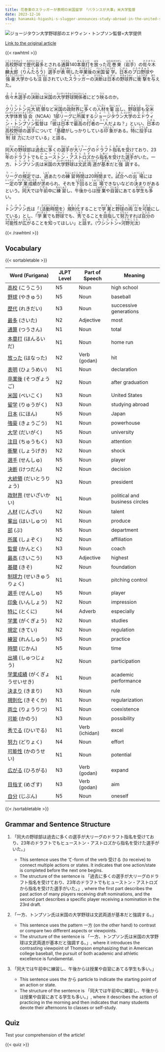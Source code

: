 ```yaml
---
title: 花巻東のスラッガーが表明の米国留学　「バランスが大事」米大学監督
date: 2023-12-16
slug: hanamaki-higashi-s-slugger-announces-study-abroad-in-the-united-states-balance-is-important-says-american-university-coach
---
```


![ジョージタウン大学野球部のエドウィン・トンプソン監督=大学提供](https://www.asahicom.jp/imgopt/img/0743fc2817/comm_L/AS20231213003030.jpg "ジョージタウン大学野球部のエドウィン・トンプソン監督=大学提供")

[Link to the original article](https://asahi.com/articles/ASRDF6G7NRDDUHBI01W.html?iref=pc_international_top__n)

{{< rawhtml >}}
<p><ruby>高校野球<rt>こうこうやきゅう</rt></ruby>で<ruby>歴代<rt>れきだい</rt></ruby><ruby>最多<rt>さいた</rt></ruby>とされる<ruby>通算<rt>つうさん</rt></ruby>140<ruby>本塁打<rt>ほんるいだ</rt></ruby>を<ruby>放<rt>はな</rt></ruby>った<ruby>花巻東<rt>はなまきひがし</rt></ruby>（<ruby>岩手<rt>いわて</rt></ruby>）の<ruby>佐々木麟太郎<rt>ささきりんたろう</rt></ruby>（<ruby>りんたろう<rt>りんたろう</rt></ruby>）<ruby>選手<rt>せんしゅ</rt></ruby>が<ruby>表明<rt>ひょうめい</rt></ruby>した<ruby>卒業後<rt>そつぎょうご</rt></ruby>の<ruby>米国<rt>べいこく</rt></ruby><ruby>留学<rt>りゅうがく</rt></ruby>。<ruby>日本<rt>にほん</rt></ruby>の<ruby>プロ野球<rt>ぷろやきゅう</rt></ruby>や<ruby>強豪<rt>きょうごう</rt></ruby><ruby>大学<rt>だいがく</rt></ruby>からも<ruby>注目<rt>ちゅうもく</rt></ruby>されていた<ruby>スラッガー<rt>すらっがー</rt></ruby>の<ruby>決断<rt>けつだん</rt></ruby>は<ruby>日本<rt>にほん</rt></ruby>の<ruby>野球界<rt>やきゅうかい</rt></ruby>に<ruby>衝撃<rt>しょうげき</rt></ruby>を<ruby>与<rt>あた</rt></ruby>えた。</p>

<p><ruby>佐々木<rt>ささき</rt></ruby><ruby>選手<rt>せんしゅ</rt></ruby>の<ruby>決断<rt>けつだん</rt></ruby>は<ruby>米国<rt>べいこく</rt></ruby>の<ruby>大学<rt>だいがく</rt></ruby><ruby>野球<rt>やきゅう</rt></ruby><ruby>関係者<rt>かんけいしゃ</rt></ruby>にどう<ruby>映<rt>うつ</rt></ruby>るのか。</p>

<p><ruby>クリントン<rt>くりんとん</rt></ruby>元<ruby>大統領<rt>だいとうりょう</rt></ruby>など<ruby>米国<rt>べいこく</rt></ruby>の<ruby>政財界<rt>せいざいかい</rt></ruby>に<ruby>多<rt>おお</rt></ruby>くの<ruby>人材<rt>じんざい</rt></ruby>を<ruby>輩出<rt>はいしゅつ</rt></ruby>し、<ruby>野球部<rt>やきゅうぶ</rt></ruby>も<ruby>全米<rt>ぜんべい</rt></ruby><ruby>大学<rt>だいがく</rt></ruby><ruby>体育<rt>たいいく</rt></ruby><ruby>協会<rt>きょうかい</rt></ruby>（NCAA）1<ruby>部<rt>ぶ</rt></ruby><ruby>リーグ<rt>りーぐ</rt></ruby>に<ruby>所属<rt>しょぞく</rt></ruby>する<ruby>ジョージタウン<rt>じょーじたうん</rt></ruby><ruby>大学<rt>だいがく</rt></ruby>の<ruby>エドウィン・トンプソン<rt>えどういん・とんぷそん</rt></ruby><ruby>監督<rt>かんとく</rt></ruby>は「<ruby>彼<rt>かれ</rt></ruby>は<ruby>日本<rt>にほん</rt></ruby>で<ruby>最高<rt>さいこう</rt></ruby>の<ruby>打者<rt>だしゃ</rt></ruby>の<ruby>一人<rt>ひとり</rt></ruby>だよね？」といい、<ruby>日本<rt>にほん</rt></ruby>の<ruby>高校野球<rt>こうこうやきゅう</rt></ruby>の<ruby>選手<rt>せんしゅ</rt></ruby>について「<ruby>基礎<rt>きそ</rt></ruby>がしっかりしている<ruby>印象<rt>いんしょう</rt></ruby>がある。<ruby>特<rt>とく</rt></ruby>に<ruby>投手<rt>とうしゅ</rt></ruby>は<ruby>制球力<rt>せいきゅうりょく</rt></ruby>にたけている」と<ruby>語<rt>かた</rt></ruby>る。</p>

<p>同<ruby>大<rt>だい</rt></ruby>の<ruby>野球<rt>やきゅう</rt></ruby>部は<ruby>過去<rt>かこ</rt></ruby>に<ruby>多<rt>おお</rt></ruby>くの<ruby>選手<rt>せんしゅ</rt></ruby>が<ruby>大リーグ<rt>だいりーぐ</rt></ruby>の<ruby>ドラフト<rt>どらふと</rt></ruby><ruby>指名<rt>しめい</rt></ruby>を<ruby>受<rt>う</rt></ruby>けており、23<ruby>年<rt>ねん</rt></ruby>の<ruby>ドラフト<rt>どらふと</rt></ruby>でも<ruby>ヒューストン・アストロズ<rt>ひゅーすとん・あすとろず</rt></ruby>から<ruby>指名<rt>しめい</rt></ruby>を<ruby>受<rt>う</rt></ruby>けた<ruby>選手<rt>せんしゅ</rt></ruby>がいた。一方、<ruby>トンプソン<rt>とんぷそん</rt></ruby>氏は<ruby>米国<rt>べいこく</rt></ruby>の<ruby>大学<rt>だいがく</rt></ruby><ruby>野球<rt>やきゅう</rt></ruby>は<ruby>文武<rt>ぶんぶ</rt></ruby><ruby>両道<rt>りょうどう</rt></ruby>が<ruby>基本<rt>きほん</rt></ruby>だと<ruby>強調<rt>きょうちょう</rt></ruby>する。</p>

<p><ruby>リーグ<rt>りーぐ</rt></ruby>の<ruby>規定<rt>きてい</rt></ruby>では、<ruby>週<rt>しゅう</rt></ruby>あたりの<ruby>練習<rt>れんしゅう</rt></ruby><ruby>時間<rt>じかん</rt></ruby>は20<ruby>時間<rt>じかん</rt></ruby>まで。<ruby>試合<rt>しあい</rt></ruby>への<ruby>出場<rt>しゅつじょう</rt></ruby>には<ruby>一定<rt>いってい</rt></ruby>の<ruby>学業<rt>がくぎょう</rt></ruby><ruby>成績<rt>せいせき</rt></ruby>が<ruby>求<rt>もと</rt></ruby>められ、それを<ruby>下回<rt>したまわ</rt></ruby>ると<ruby>出場<rt>しゅつじょう</rt></ruby>できないなどの<ruby>決<rt>き</rt></ruby>まりがあるという。<ruby>同<rt>どう</rt></ruby><ruby>大<rt>だい</rt></ruby>では<ruby>午前<rt>ごぜん</rt></ruby>中に<ruby>練習<rt>れんしゅう</rt></ruby>し、<ruby>午後<rt>ごご</rt></ruby>からは<ruby>授業<rt>じゅぎょう</rt></ruby>や<ruby>自習<rt>じしゅう</rt></ruby>にあてる<ruby>学生<rt>がくせい</rt></ruby>も<ruby>多<rt>おお</rt></ruby>い。</p>

<p><ruby>トンプソン<rt>とんぷそん</rt></ruby>氏は「（<ruby>活動<rt>かつどう</rt></ruby><ruby>時間<rt>じかん</rt></ruby>を）<ruby>規則化<rt>きそくか</rt></ruby>することで<ruby>学業<rt>がくぎょう</rt></ruby>と<ruby>野球<rt>やきゅう</rt></ruby>の<ruby>両立<rt>りょうりつ</rt></ruby>を<ruby>可能<rt>かのう</rt></ruby>にしている」とし、「<ruby>学業<rt>がくぎょう</rt></ruby>でも<ruby>野球<rt>やきゅう</rt></ruby>でも、<ruby>秀<rt>しゅう</rt></ruby>でることを<ruby>目指<rt>めざ</rt></ruby>して<ruby>努力<rt>どりょく</rt></ruby>すれば<ruby>自分<rt>じぶん</rt></ruby>の<ruby>可能性<rt>かのうせい</rt></ruby>が<ruby>広が<rt>ひろが</rt></ruby>ることを<ruby>知<rt>し</rt></ruby>ってほしい」と<ruby>話<rt>はな</rt></ruby>す。（<ruby>ワシントン<rt>わしんとん</rt></ruby>=<ruby>河野<rt>こうの</rt></ruby><ruby>光汰<rt>こうた</rt></ruby>）</p>
{{< /rawhtml >}}

## Vocabulary


{{< sortabletable >}}

| Word (Furigana) | JLPT Level | Part of Speech | Meaning |
|-----------------|------------|----------------|---------|
|[高校](https://jisho.org/search/%E9%AB%98%E6%A0%A1) (こうこう)| N5 | Noun | high school |
|[野球](https://jisho.org/search/%E9%87%8E%E7%90%83) (やきゅう)| N5 | Noun | baseball |
|[歴代](https://jisho.org/search/%E6%AD%B4%E4%BB%A3) (れきだい)| N3 | Noun | successive generations |
|[最多](https://jisho.org/search/%E6%9C%80%E5%A4%9A) (さいた)| N2 | Adjective | most |
|[通算](https://jisho.org/search/%E9%80%9A%E7%AE%97) (つうさん)| N1 | Noun | total |
|[本塁打](https://jisho.org/search/%E6%9C%AC%E5%A1%81%E6%89%93) (ほんるいだ)| N1 | Noun | home run |
|[放った](https://jisho.org/search/%E6%94%BE%E3%81%A3%E3%81%9F) (はなった)| N2 | Verb (godan) | hit |
|[表明](https://jisho.org/search/%E8%A1%A8%E6%98%8E) (ひょうめい)| N1 | Noun | declaration |
|[卒業後](https://jisho.org/search/%E5%8D%92%E6%A5%AD%E5%BE%8C) (そつぎょうご)| N2 | Noun | after graduation |
|[米国](https://jisho.org/search/%E7%B1%B3%E5%9B%BD) (べいこく)| N3 | Noun | United States |
|[留学](https://jisho.org/search/%E7%95%99%E5%AD%A6) (りゅうがく)| N3 | Noun | studying abroad |
|[日本](https://jisho.org/search/%E6%97%A5%E6%9C%AC) (にほん)| N5 | Noun | Japan |
|[強豪](https://jisho.org/search/%E5%BC%B7%E8%B1%AA) (きょうごう)| N1 | Noun | powerhouse |
|[大学](https://jisho.org/search/%E5%A4%A7%E5%AD%A6) (だいがく)| N5 | Noun | university |
|[注目](https://jisho.org/search/%E6%B3%A8%E7%9B%AE) (ちゅうもく)| N3 | Noun | attention |
|[衝撃](https://jisho.org/search/%E8%A1%9D%E6%92%83) (しょうげき)| N2 | Noun | shock |
|[選手](https://jisho.org/search/%E9%81%B8%E6%89%8B) (せんしゅ)| N5 | Noun | player |
|[決断](https://jisho.org/search/%E6%B1%BA%E6%96%AD) (けつだん)| N2 | Noun | decision |
|[大統領](https://jisho.org/search/%E5%A4%A7%E7%B5%B1%E9%A0%98) (だいとうりょう)| N3 | Noun | president |
|[政財界](https://jisho.org/search/%E6%94%BF%E8%B2%A1%E7%95%8C) (せいざいかい)| N1 | Noun | political and business circles |
|[人材](https://jisho.org/search/%E4%BA%BA%E6%9D%90) (じんざい)| N2 | Noun | talent |
|[輩出](https://jisho.org/search/%E8%BC%A9%E5%87%BA) (はいしゅつ)| N1 | Noun | produce |
|[部](https://jisho.org/search/%E9%83%A8) (ぶ)| N5 | Noun | department |
|[所属](https://jisho.org/search/%E6%89%80%E5%B1%9E) (しょぞく)| N2 | Noun | affiliation |
|[監督](https://jisho.org/search/%E7%9B%A3%E7%9D%A3) (かんとく)| N3 | Noun | coach |
|[最高](https://jisho.org/search/%E6%9C%80%E9%AB%98) (さいこう)| N3 | Adjective | highest |
|[基礎](https://jisho.org/search/%E5%9F%BA%E7%A4%8E) (きそ)| N2 | Noun | foundation |
|[制球力](https://jisho.org/search/%E5%88%B6%E7%90%83%E5%8A%9B) (せいきゅうりょく)| N1 | Noun | pitching control |
|[選手](https://jisho.org/search/%E9%81%B8%E6%89%8B) (せんしゅ)| N5 | Noun | player |
|[印象](https://jisho.org/search/%E5%8D%B0%E8%B1%A1) (いんしょう)| N2 | Noun | impression |
|[特に](https://jisho.org/search/%E7%89%B9%E3%81%AB) (とくに)| N4 | Adverb | especially |
|[学業](https://jisho.org/search/%E5%AD%A6%E6%A5%AD) (がくぎょう)| N2 | Noun | studies |
|[規定](https://jisho.org/search/%E8%A6%8F%E5%AE%9A) (きてい)| N2 | Noun | regulation |
|[練習](https://jisho.org/search/%E7%B7%B4%E7%BF%92) (れんしゅう)| N5 | Noun | practice |
|[時間](https://jisho.org/search/%E6%99%82%E9%96%93) (じかん)| N5 | Noun | time |
|[出場](https://jisho.org/search/%E5%87%BA%E5%A0%B4) (しゅつじょう)| N2 | Noun | participation |
|[学業成績](https://jisho.org/search/%E5%AD%A6%E6%A5%AD%E6%88%90%E7%B8%BE) (がくぎょうせいせき)| N1 | Noun | academic performance |
|[決まり](https://jisho.org/search/%E6%B1%BA%E3%81%BE%E3%82%8A) (きまり)| N3 | Noun | rule |
|[規則化](https://jisho.org/search/%E8%A6%8F%E5%89%87%E5%8C%96) (きそくか)| N1 | Noun | regularization |
|[両立](https://jisho.org/search/%E4%B8%A1%E7%AB%8B) (りょうりつ)| N1 | Noun | coexistence |
|[可能](https://jisho.org/search/%E5%8F%AF%E8%83%BD) (かのう)| N3 | Noun | possibility |
|[秀でる](https://jisho.org/search/%E7%A7%80%E3%81%A7%E3%82%8B) (ひいでる)| N1 | Verb (ichidan) | excel |
|[努力](https://jisho.org/search/%E5%8A%AA%E5%8A%9B) (どりょく)| N4 | Noun | effort |
|[可能性](https://jisho.org/search/%E5%8F%AF%E8%83%BD%E6%80%A7) (かのうせい)| N1 | Noun | potential |
|[広がる](https://jisho.org/search/%E5%BA%83%E3%81%8C%E3%82%8B) (ひろがる)| N3 | Verb (godan) | expand |
|[目指す](https://jisho.org/search/%E7%9B%AE%E6%8C%87%E3%81%99) (めざす)| N3 | Verb (godan) | aim |
|[自分](https://jisho.org/search/%E8%87%AA%E5%88%86) (じぶん)| N5 | Noun | oneself |

{{< /sortabletable >}}


## Grammar and Sentence Structure

1. 「同大の野球部は過去に多くの選手が大リーグのドラフト指名を受けており、23年のドラフトでもヒューストン・アストロズから指名を受けた選手がいた。」
   - This sentence uses the て-form of the verb 受ける (to receive) to connect multiple actions or states. It indicates that one action/state is completed before the next one begins.
   - The structure of the sentence is 「過去に多くの選手が大リーグのドラフト指名を受けており、23年のドラフトでもヒューストン・アストロズから指名を受けた選手がいた。」, where the first part describes the past action of many players receiving draft nominations, and the second part describes a specific player receiving a nomination in the 23rd draft.

2. 「一方、トンプソン氏は米国の大学野球は文武両道が基本だと強調する。」
   - This sentence uses the pattern 一方 (on the other hand) to contrast or compare two different aspects or viewpoints.
   - The structure of the sentence is 「一方、トンプソン氏は米国の大学野球は文武両道が基本だと強調する。」, where it introduces the contrasting viewpoint of Thompson emphasizing that in American college baseball, the pursuit of both academic and athletic excellence is fundamental.

3. 「同大では午前中に練習し、午後からは授業や自習にあてる学生も多い。」
   - This sentence uses the から particle to indicate the starting point of an action or state.
   - The structure of the sentence is 「同大では午前中に練習し、午後からは授業や自習にあてる学生も多い。」, where it describes the action of practicing in the morning and then indicates that many students devote their afternoons to classes or self-study.

## Quiz

Test your comprehension of the article!

{{< quiz >}}